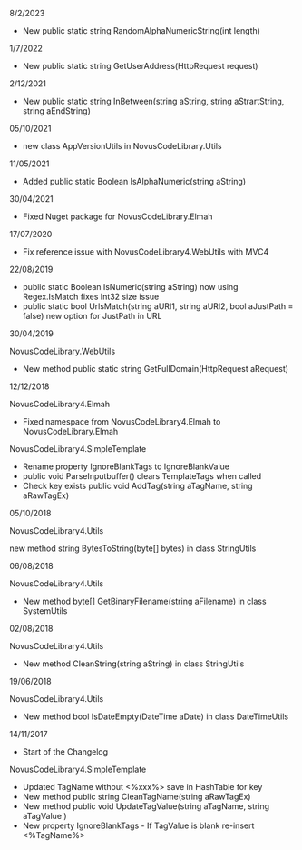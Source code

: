 8/2/2023

* New  public static string RandomAlphaNumericString(int length)


1/7/2022

* New public static string GetUserAddress(HttpRequest request)

2/12/2021

* New public static string InBetween(string aString, string aStrartString, string aEndString)

05/10/2021

* new class AppVersionUtils in NovusCodeLibrary.Utils


11/05/2021

* Added public static Boolean IsAlphaNumeric(string aString)

30/04/2021

* Fixed Nuget package for NovusCodeLibrary.Elmah


17/07/2020

* Fix reference issue with NovusCodeLibrary4.WebUtils with MVC4


22/08/2019

* public static Boolean IsNumeric(string aString) now using Regex.IsMatch fixes Int32 size issue
* public static bool UrlsMatch(string aURI1, string aURI2, bool aJustPath = false) new option for JustPath in URL


30/04/2019

NovusCodeLibrary.WebUtils

* New method  public static string GetFullDomain(HttpRequest aRequest)

12/12/2018

NovusCodeLibrary4.Elmah

* Fixed namespace from NovusCodeLibrary4.Elmah to NovusCodeLibrary.Elmah


NovusCodeLibrary4.SimpleTemplate

* Rename property IgnoreBlankTags to IgnoreBlankValue
* public void ParseInputbuffer() clears TemplateTags when called
* Check key exists public void AddTag(string aTagName, string aRawTagEx)

05/10/2018

NovusCodeLibrary4.Utils

new method string BytesToString(byte[] bytes) in class StringUtils

06/08/2018

NovusCodeLibrary4.Utils

* New method  byte[] GetBinaryFilename(string aFilename) in class SystemUtils

02/08/2018

NovusCodeLibrary4.Utils

* New method CleanString(string aString) in class StringUtils


19/06/2018

NovusCodeLibrary4.Utils

* New method bool IsDateEmpty(DateTime aDate) in class DateTimeUtils 


14/11/2017

* Start of the Changelog

NovusCodeLibrary4.SimpleTemplate

* Updated TagName without <%xxx%> save in HashTable for key
* New method public string CleanTagName(string aRawTagEx)
* New method public void UpdateTagValue(string aTagName, string aTagValue )
* New property IgnoreBlankTags - If TagValue is blank re-insert <%TagName%>


                                                                                                                                                                                                                                                           